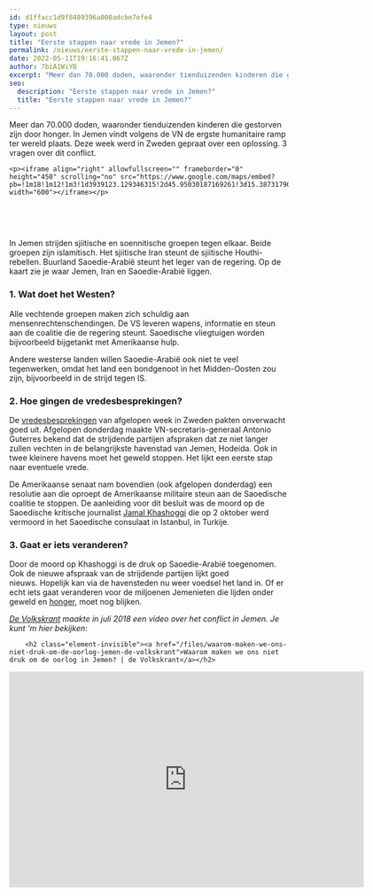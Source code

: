 ```yaml
---
id: d1ffacc1d9f8489396a000adcbe7efe4
type: nieuws
layout: post
title: "Eerste stappen naar vrede in Jemen?"
permalink: /nieuws/eerste-stappen-naar-vrede-in-jemen/
date: 2022-05-11T19:16:41.067Z
author: 7biA1WiYB
excerpt: "Meer dan 70.000 doden, waaronder tienduizenden kinderen die gestorven zijn door honger. In Jemen vindt volgens de VN de ergste humanitaire ramp ter wereld plaats. Deze week werd in Zweden gepraat over een oplossing. 3 vragen over dit conflict.  "
seo:
  description: "Eerste stappen naar vrede in Jemen?"
  title: "Eerste stappen naar vrede in Jemen?"
---
```

Meer dan 70.000 doden, waaronder tienduizenden kinderen die gestorven zijn door honger. In Jemen vindt volgens de VN de ergste humanitaire ramp ter wereld plaats. Deze week werd in Zweden gepraat over een oplossing. 3 vragen over dit conflict.  

    <p><iframe align="right" allowfullscreen="" frameborder="0" height="450" scrolling="no" src="https://www.google.com/maps/embed?pb=!1m18!1m12!1m3!1d3939123.129346315!2d45.95030187169261!3d15.387317905744672!2m3!1f0!2f0!3f0!3m2!1i1024!2i768!4f13.1!3m3!1m2!1s0x1603dbac7c34bc5f%3A0x92f129377eae77ae!2sJemen!5e0!3m2!1snl!2snl!4v1544775032393" width="600"></iframe></p>
<p> </p>
<p> </p>
<p>In Jemen strijden sjiitische en soennitische groepen tegen elkaar. Beide groepen zijn islamitisch. Het sjiitische Iran steunt de sjiitische Houthi-rebellen. Buurland Saoedie-Arabië steunt het leger van de regering. Op de kaart zie je waar Jemen, Iran en Saoedie-Arabië liggen.</p>
<h3>1. Wat doet het Westen?</h3>
<p>Alle vechtende groepen maken zich schuldig aan mensenrechtenschendingen. De VS leveren wapens, informatie en steun aan de coalitie die de regering steunt. Saoedische vliegtuigen worden bijvoorbeeld bijgetankt met Amerikaanse hulp.</p>
<p>Andere westerse landen willen Saoedie-Arabië ook niet te veel tegenwerken, omdat het land een bondgenoot in het Midden-Oosten zou zijn, bijvoorbeeld in de strijd tegen IS. </p>
<h3>2. Hoe gingen de vredesbesprekingen?</h3>
<p>De <a href="https://www.nu.nl/buitenland/5628341/regering-jemen-en-rebellen-akkoord-met-wapenstilstand-in-hodeidah.html?redirect=1" target="_blank">vredesbesprekingen</a> van afgelopen week in Zweden pakten onverwacht goed uit. Afgelopen donderdag maakte VN-secretaris-generaal Antonio Guterres bekend dat de strijdende partijen afspraken dat ze niet langer zullen vechten in de belangrijkste havenstad van Jemen, Hodeida. Ook in twee kleinere havens moet het geweld stoppen. Het lijkt een eerste stap naar eventuele vrede.</p>
<p>De Amerikaanse senaat nam bovendien (ook afgelopen donderdag) een resolutie aan die oproept de Amerikaanse militaire steun aan de Saoedische coalitie te stoppen. De aanleiding voor dit besluit was de moord op de Saoedische kritische journalist <a href="https://7dagen.netlify.app/nieuws/saoedis-journalist-kwam-om-bij-gevecht" target="_blank">Jamal Khashoggi</a> die op 2 oktober werd vermoord in het Saoedische consulaat in Istanbul, in Turkije. </p>
<h3>3. Gaat er iets veranderen?</h3>
<p>Door de moord op Khashoggi is de druk op Saoedie-Arabië toegenomen. Ook de nieuwe afspraak van de strijdende partijen lijkt goed nieuws. Hopelijk kan via de havensteden nu weer voedsel het land in. Of er echt iets gaat veranderen voor de miljoenen Jemenieten die lijden onder geweld en <a href="https://7dagen.netlify.app/hongerjemen" target="_blank">honger</a>, moet nog blijken.</p>
<p><em><a href="https://www.volkskrant.nl/video/kanalen/nieuws-achtergrond~c474/series/video-s-waarin-we-iets-uitleggen~s1170/oorlog-in-jemen~p45231" target="_blank">De Volkskrant</a> maakte in juli 2018 een video over het conflict in Jemen. Je kunt 'm hier bekijken</em>: <div class="media media-element-container media-default"><div id="file-535620" class="file file-video file-video-youtube">

        <h2 class="element-invisible"><a href="/files/waarom-maken-we-ons-niet-druk-om-de-oorlog-jemen-de-volkskrant">Waarom maken we ons niet druk om de oorlog in Jemen? | de Volkskrant</a></h2>
    
  
  <div class="content">
    <div class="media-youtube-video media-element file-default media-youtube-1">
  <iframe class="media-youtube-player" width="640" height="390" title="Waarom maken we ons niet druk om de oorlog in Jemen? | de Volkskrant" src="https://www.youtube.com/embed/SaJXe8qzWAI?wmode=opaque&controls=" name="Waarom maken we ons niet druk om de oorlog in Jemen? | de Volkskrant" frameborder="0" allowfullscreen="">Video van Waarom maken we ons niet druk om de oorlog in Jemen? | de Volkskrant</iframe>
</div>
  </div>

  
</div>
</div>  
